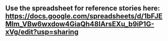 ## Use the spreadsheet for reference stories here: https://docs.google.com/spreadsheets/d/1bFJEMlm_VBw6wxdow4GiaQh48IArsEXu_b9iP1G-xVg/edit?usp=sharing 
